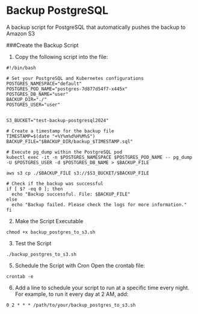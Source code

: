 # Backup PostgreSQL
 A backup script for PostgreSQL that automatically pushes the backup to Amazon S3 

###Create the Backup Script
1. Copy the following script into the file:
```
#!/bin/bash

# Set your PostgreSQL and Kubernetes configurations
POSTGRES_NAMESPACE="default"
POSTGRES_POD_NAME="postgres-7d877d54f7-x445x"
POSTGRES_DB_NAME="user"
BACKUP_DIR="./"
POSTGRES_USER="user"


S3_BUCKET="test-backup-postgresql2024"

# Create a timestamp for the backup file
TIMESTAMP=$(date "+%Y%m%d%H%M%S")
BACKUP_FILE="$BACKUP_DIR/backup_$TIMESTAMP.sql"

# Execute pg_dump within the PostgreSQL pod
kubectl exec -it -n $POSTGRES_NAMESPACE $POSTGRES_POD_NAME -- pg_dump -U $POSTGRES_USER -d $POSTGRES_DB_NAME > $BACKUP_FILE

aws s3 cp ./$BACKUP_FILE s3://$S3_BUCKET/$BACKUP_FILE

# Check if the backup was successful
if [ $? -eq 0 ]; then
  echo "Backup successful. File: $BACKUP_FILE"
else
  echo "Backup failed. Please check the logs for more information."
fi
```
2. Make the Script Executable
```
chmod +x backup_postgres_to_s3.sh
```
3. Test the Script
```
./backup_postgres_to_s3.sh
```
5. Schedule the Script with Cron
Open the crontab file:

```
crontab -e
```
6. Add a line to schedule your script to run at a specific time every night. For example, to run it every day at 2 AM, add:

```
0 2 * * * /path/to/your/backup_postgres_to_s3.sh

```
